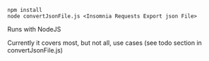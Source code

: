 ```
npm install
node convertJsonFile.js <Insomnia Requests Export json File>
```

Runs with NodeJS

Currently it covers most, but not all, use cases (see todo section in convertJsonFile.js)
